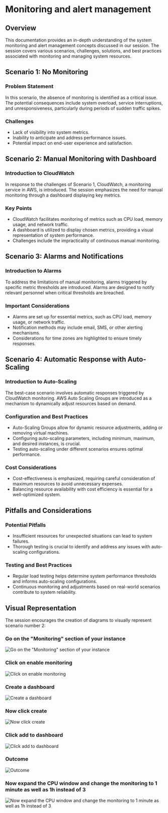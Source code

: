 # Monitoring and alert management 

## Overview

This documentation provides an in-depth understanding of the system monitoring and alert management concepts discussed in our session. The session covers various scenarios, challenges, solutions, and best practices associated with monitoring and managing system resources.

## Scenario 1: No Monitoring

### Problem Statement

In this scenario, the absence of monitoring is identified as a critical issue. The potential consequences include system overload, service interruptions, and unresponsiveness, particularly during periods of sudden traffic spikes.

### Challenges

- Lack of visibility into system metrics.
- Inability to anticipate and address performance issues.
- Potential impact on end-user experience and satisfaction.

## Scenario 2: Manual Monitoring with Dashboard

### Introduction to CloudWatch

In response to the challenges of Scenario 1, CloudWatch, a monitoring service in AWS, is introduced. The session emphasizes the need for manual monitoring through a dashboard displaying key metrics.

### Key Points

- CloudWatch facilitates monitoring of metrics such as CPU load, memory usage, and network traffic.
- A dashboard is utilized to display chosen metrics, providing a visual representation of system performance.
- Challenges include the impracticality of continuous manual monitoring.

## Scenario 3: Alarms and Notifications

### Introduction to Alarms

To address the limitations of manual monitoring, alarms triggered by specific metric thresholds are introduced. Alarms are designed to notify relevant personnel when critical thresholds are breached.

### Important Considerations

- Alarms are set up for essential metrics, such as CPU load, memory usage, or network traffic.
- Notification methods may include email, SMS, or other alerting mechanisms.
- Considerations for time zones are highlighted to ensure timely responses.

## Scenario 4: Automatic Response with Auto-Scaling

### Introduction to Auto-Scaling

The best-case scenario involves automatic responses triggered by CloudWatch monitoring. AWS Auto Scaling Groups are introduced as a mechanism to dynamically adjust resources based on demand.

### Configuration and Best Practices

- Auto-Scaling Groups allow for dynamic resource adjustments, adding or removing virtual machines.
- Configuring auto-scaling parameters, including minimum, maximum, and desired instances, is crucial.
- Testing auto-scaling under different scenarios ensures optimal performance.

### Cost Considerations

- Cost-effectiveness is emphasized, requiring careful consideration of maximum resources to avoid unnecessary expenses.
- Balancing resource availability with cost efficiency is essential for a well-optimized system.

## Pitfalls and Considerations

### Potential Pitfalls

- Insufficient resources for unexpected situations can lead to system failures.
- Thorough testing is crucial to identify and address any issues with auto-scaling configurations.

### Testing and Best Practices

- Regular load testing helps determine system performance thresholds and informs auto-scaling configurations.
- Continuous monitoring and adjustments based on real-world scenarios contribute to system reliability.

## Visual Representation

The session encourages the creation of diagrams to visually represent scenario number 2:

### Go on the "Monitoring" section of your instance
![Go on the "Monitoring" section of your instance](<../readme-images/Day 5 Monitoring ss/monitoring.png>)

### Click on enable monitoring
![Click on enable monitoring](<../readme-images/Day 5 Monitoring ss/2. enable monitoring.png>)

### Create a dashboard
![Create a dashboard](<../readme-images/Day 5 Monitoring ss/3. create dashboard - will take all the charts and add them to one dash.png>)

### Now click create
![Now click create](<../readme-images/Day 5 Monitoring ss/4. click create.png>)

### Click add to dashboard
![Click add to dashboard](<../readme-images/Day 5 Monitoring ss/5.png>)

### Outcome
![Outcome](<../readme-images/Day 5 Monitoring ss/6. results.png>)

### Now expand the CPU window and change the monitoring to 1 minute as well as 1h instead of 3
![Now expand the CPU window and change the monitoring to 1 minute as well as 1h instead of 3](<../readme-images/Day 5 Monitoring ss/7. change to 1 minute monitor after expansing the cpu window.png>)

